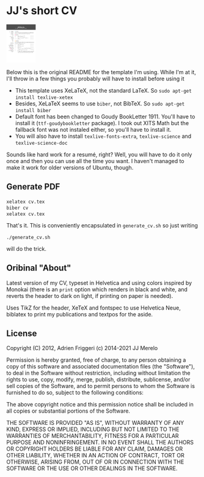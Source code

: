 # JJ's short CV

[![CV download page](cv.png)](DOWNLOAD)

Below this is the original README for the template I'm using. While I'm at it, I'll throw in a few things you probably will have to install before using it

* This template uses XeLaTeX, not the standard LaTeX. So `sudo apt-get install texlive-xetex`
* Besides, XeLaTeX seems to use `biber`, not BibTeX. So `sudo apt-get install biber`
* Default font has been changed to Goudy BookLetter 1911. You'll have
  to install it (`ttf-goudybookletter` package). I took out XITS Math but the fallback font was not
  instaled either, so you'll have to install it.
* You will also have to install `texlive-fonts-extra`, `texlive-science` and `texlive-science-doc`

Sounds like hard work for a resumé, right? Well, you will have to do
it only once and then you can use all the time you want. I haven't
managed to make it work for older versions of Ubuntu, though.

## Generate PDF

	xelatex cv.tex
	biber cv
	xelatex cv.tex

That's it. This is conveniently encapsulated in `generate_cv.sh` so
just writing

	./generate_cv.sh

will do the trick.

## Oribinal "About"

Latest version of my CV, typeset in Helvetica and using colors
inspired by Monokai (there is an `print` option which renders in black
and white, and reverts the header to dark on light, if printing on
paper is needed).

Uses TikZ for the header, XeTeX and fontspec to use Helvetica Neue,
biblatex to print my publications and textpos for the aside.


## License

Copyright (C) 2012, Adrien Friggeri
(c) 2014-2021 JJ Merelo

Permission is hereby granted, free of charge, to any person obtaining a copy of this software and associated documentation files (the "Software"), to deal in the Software without restriction, including without limitation the rights to use, copy, modify, merge, publish, distribute, sublicense, and/or sell copies of the Software, and to permit persons to whom the Software is furnished to do so, subject to the following conditions:

The above copyright notice and this permission notice shall be included in all copies or substantial portions of the Software.

THE SOFTWARE IS PROVIDED "AS IS", WITHOUT WARRANTY OF ANY KIND, EXPRESS OR IMPLIED, INCLUDING BUT NOT LIMITED TO THE WARRANTIES OF MERCHANTABILITY, FITNESS FOR A PARTICULAR PURPOSE AND NONINFRINGEMENT. IN NO EVENT SHALL THE AUTHORS OR COPYRIGHT HOLDERS BE LIABLE FOR ANY CLAIM, DAMAGES OR OTHER LIABILITY, WHETHER IN AN ACTION OF CONTRACT, TORT OR OTHERWISE, ARISING FROM, OUT OF OR IN CONNECTION WITH THE SOFTWARE OR THE USE OR OTHER DEALINGS IN THE SOFTWARE.
